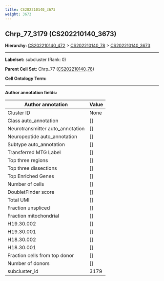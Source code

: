 ```yaml
---
title: CS202210140_3673
weight: 3673
---
```

## Chrp_77_3179 (CS202210140_3673)
<b>Hierarchy: </b>
[CS202210140_472](cell_sets/CS202210140_472.md) >
[CS202210140_78](cell_sets/CS202210140_78.md) >
[CS202210140_3673](cell_sets/CS202210140_3673.md)

---


**Labelset:** subcluster (Rank: 0)

**Parent Cell Set:** Chrp_77 ([CS202210140_78](cell_sets/CS202210140_78.md))



**Cell Ontology Term:** 

[MARKER GENES.]: #


---

[TRANSFERRED ANNOTATIONS.]: #


[AUTHOR ANNOTATION FIELDS.]: #


**Author annotation fields:**

| Author annotation | Value |
|-------------------|-------|
|Cluster ID|None|
|Class auto_annotation|[]|
|Neurotransmitter auto_annotation|[]|
|Neuropeptide auto_annotation|[]|
|Subtype auto_annotation|[]|
|Transferred MTG Label|[]|
|Top three regions|[]|
|Top three dissections|[]|
|Top Enriched Genes|[]|
|Number of cells|[]|
|DoubletFinder score|[]|
|Total UMI|[]|
|Fraction unspliced|[]|
|Fraction mitochondrial|[]|
|H19.30.002|[]|
|H19.30.001|[]|
|H18.30.002|[]|
|H18.30.001|[]|
|Fraction cells from top donor|[]|
|Number of donors|[]|
|subcluster_id|3179|
